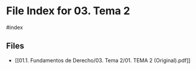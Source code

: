 # File Index for 03. Tema 2
#index

## Files

- [[01.1. Fundamentos de Derecho/03. Tema 2/01. TEMA 2 (Original).pdf]]
